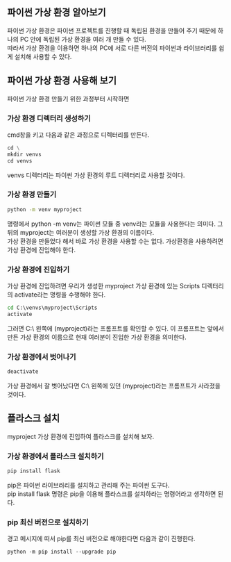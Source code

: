 ## 파이썬 가상 환경 알아보기
파이썬 가상 환경은 파이썬 프로젝트를 진행할 때 독립된 환경을 만들어 주기 때문에 하나의 PC 안에 독립된 가상 환경을 여러 개 만들 수 있다. <br>
따라서 가상 환경을 이용하면 하나의 PC에 서로 다른 버전의 파이썬과 라이브러리를 쉽게 설치해 사용할 수 있다. 

## 파이썬 가상 환경 사용해 보기
파이썬 가상 환경 만들기 위한 과정부터 시작하면

### 가상 환경 디렉터리 생성하기
cmd창을 키고 다음과 같은 과정으로 디렉터리를 만든다.
```python
cd \
mkdir venvs
cd venvs
```
venvs 디렉터리는 파이썬 가상 환경의 루트 디렉터리로 사용할 것이다.

### 가상 환경 만들기
``` cmd
python -m venv myproject
```

명령에서 python -m venv는 파이썬 모듈 중 venv라는 모듈을 사용한다는 의미다. 그 뒤의 myproject는 여러분이 생성할 가상 환경의 이름이다. <br>
가상 환경을 만들었다 해서 바로 가상 환경을 사용할 수는 없다. 가상환경을 사용하려면 가상 환경에 진입해야 한다.

### 가상 환경에 진입하기
가상 환경에 진입하려면 우리가 생성한 myproject 가상 환경에 있는 Scripts 디렉터리의 activate라는 명령을 수행해야 한다.
```cmd
cd C:\venvs\myproject\Scripts
activate
```
그러면 C:\ 왼쪽에 (myproject)라는 프롬프트를 확인할 수 있다. 이 프롬프트는 앞에서 만든 가상 환경의 이름으로 현재 여러분이 진입한 가상 환경을 의미한다.

### 가상 환경에서 벗어나기
```cmd
deactivate
```
가상 환경에서 잘 벗어났다면 C:\ 왼쪽에 있던 (myproject)라는 프롬프트가 사라졌을 것이다.

## 플라스크 설치
myproject 가상 환경에 진입하여 플라스크를 설치해 보자.

### 가상 환경에서 플라스크 설치하기
```cmd
pip install flask
```
pip은 파이썬 라이브러리를 설치하고 관리해 주는 파이썬 도구다. <br>
pip install flask 명령은 pip을 이용해 플라스크를 설치하라는 명령어라고 생각하면 된다. 

### pip 최신 버전으로 설치하기
경고 메시지에 떠서 pip를 최신 버전으로 해야한다면 다음과 같이 진행한다.
```
python -m pip install --upgrade pip
```
